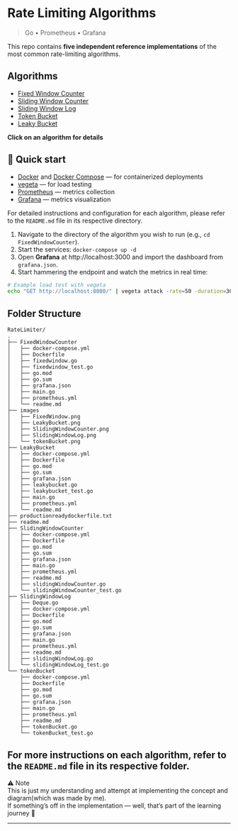 # Rate Limiting Algorithms

> Go • Prometheus • Grafana 
 
This repo contains **five independent reference implementations** of the most common rate-limiting algorithms.

## Algorithms

- [Fixed Window Counter](https://github.com/iamAdityafr/rate-limiting-algorithms/tree/main/FixedWindowCounter)
- [Sliding Window Counter](https://github.com/iamAdityafr/rate-limiting-algorithms/tree/main/SlidingWindowCounter)
- [Sliding Window Log](https://github.com/iamAdityafr/rate-limiting-algorithms/tree/main/SlidingWindowLog)
- [Token Bucket](https://github.com/iamAdityafr/rate-limiting-algorithms/tree/main/TokenBucket)
- [Leaky Bucket](https://github.com/iamAdityafr/rate-limiting-algorithms/tree/main/LeakyBucket)

**Click on an algorithm for details**

## 🚀 Quick start


- [Docker](https://docs.docker.com/get-docker/) and [Docker Compose](https://docs.docker.com/compose/install/) — for containerized deployments
- [vegeta](https://github.com/tsenart/vegeta) — for load testing
- [Prometheus](https://prometheus.io/download/) — metrics collection
- [Grafana](https://grafana.com/grafana/download) — metrics visualization

For detailed instructions and configuration for each algorithm, please refer to the `README.md` file in its respective directory.

1. Navigate to the directory of the algorithm you wish to run (e.g., `cd FixedWindowCounter`).
2. Start the services: `docker-compose up -d`
3. Open **Grafana** at http://localhost:3000 and import the dashboard from `grafana.json`.
4. Start hammering the endpoint and watch the metrics in real time:

```bash
# Example load test with vegeta
echo "GET http://localhost:8080/" | vegeta attack -rate=50 -duration=30s | vegeta report
```

## Folder Structure

```
RateLimiter/
.
├── FixedWindowCounter
│   ├── docker-compose.yml
│   ├── Dockerfile
│   ├── fixedwindow.go
│   ├── fixedwindow_test.go
│   ├── go.mod
│   ├── go.sum
│   ├── grafana.json
│   ├── main.go
│   ├── prometheus.yml
│   └── readme.md
├── images
│   ├── FixedWindow.png
│   ├── LeakyBucket.png
│   ├── SlidingWindowCounter.png
│   ├── SlidingWindowLog.png
│   └── tokenBucket.png
├── LeakyBucket
│   ├── docker-compose.yml
│   ├── Dockerfile
│   ├── go.mod
│   ├── go.sum
│   ├── grafana.json
│   ├── leakybucket.go
│   ├── leakybucket_test.go
│   ├── main.go
│   ├── prometheus.yml
│   └── readme.md
├── productionreadydockerfile.txt
├── readme.md
├── SlidingWindowCounter
│   ├── docker-compose.yml
│   ├── Dockerfile
│   ├── go.mod
│   ├── go.sum
│   ├── grafana.json
│   ├── main.go
│   ├── prometheus.yml
│   ├── readme.md
│   ├── slidingWindowCounter.go
│   └── slidingWindowCounter_test.go
├── SlidingWindowLog
│   ├── Deque.go
│   ├── docker-compose.yml
│   ├── Dockerfile
│   ├── go.mod
│   ├── go.sum
│   ├── grafana.json
│   ├── main.go
│   ├── prometheus.yml
│   ├── readme.md
│   ├── slidingWindowLog.go
│   └── slidingWindowLog_test.go
└── tokenBucket
    ├── docker-compose.yml
    ├── Dockerfile
    ├── go.mod
    ├── go.sum
    ├── grafana.json
    ├── main.go
    ├── prometheus.yml
    ├── readme.md
    ├── tokenBucket.go
    └── tokenBucket_test.go
```

## For more instructions on each algorithm, refer to the `README.md` file in its respective folder.

⚠️ Note  
This is just my understanding and attempt at implementing the concept and diagram(which was made by me).  
If something’s off in the implementation — well, that’s part of the learning journey 🚀

---

